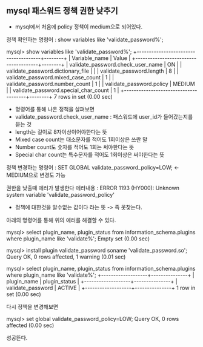 ## mysql 패스워드 정책 권한 낮추기

 - mysql에서 처음에 policy 정책이 medium으로 되어있다.
 
정책 확인하는 명령어 : show variables like 'validate_password%';

mysql> show variables like 'validate_password%';
+--------------------------------------+--------+
| Variable_name                        | Value  |
+--------------------------------------+--------+
| validate_password.check_user_name    | ON     |
| validate_password.dictionary_file    |        |
| validate_password.length             | 8      |
| validate_password.mixed_case_count   | 1      |
| validate_password.number_count       | 1      |
| validate_password.policy             | MEDIUM |
| validate_password.special_char_count | 1      |
+--------------------------------------+--------+
7 rows in set (0.00 sec)

- 명령어를 통해 나온 정책을 살펴보면
- validate_password.check_user_name : 패스워드에 user_id가 들어갔는지를 묻는 것
- length는 길이로 8자이상이어야한다는 뜻
- Mixed case count는 대소문자를 적어도 1회이상은 쓰란 말
- Number count도 숫자를 적어도 1회는 써야한다는 뜻
- Special char count는 특수문자를 적어도 1회이상은 써야한다는 뜻

정책 변경하는 명령어 : SET GLOBAL validate_password_policy=LOW; <- MEDIUM으로 변경도 가능

권한을 낮출때 에러가 발생한다
에러내용 : ERROR 1193 (HY000): Unknown system variable 'validate_password_policy'

- 정책에 대한것을 알수없는 값이다 라는 뜻 -> 즉 못찾는다.

아래의 명령어를 통해 위의 에러를 해결할 수 있다.

mysql> select plugin_name, plugin_status from information_schema.plugins where plugin_name like 'validate%';
Empty set (0.00 sec)

mysql> install plugin validate_password soname 'validate_password.so';
Query OK, 0 rows affected, 1 warning (0.01 sec)

mysql> select plugin_name, plugin_status from information_schema.plugins where plugin_name like 'validate%';
+-------------------+---------------+
| plugin_name       | plugin_status |
+-------------------+---------------+
| validate_password | ACTIVE        |
+-------------------+---------------+
1 row in set (0.00 sec)

다시 정책을 변경해보면

mysql> set global validate_password_policy=LOW;
Query OK, 0 rows affected (0.00 sec)

성공뜬다.
